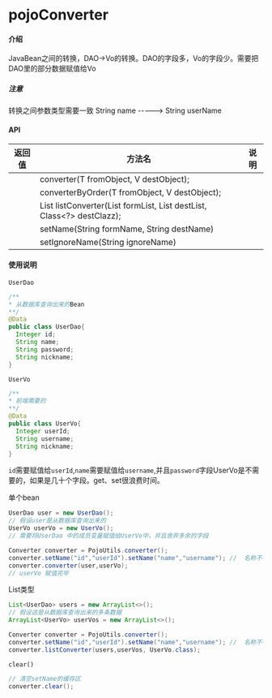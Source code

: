 # pojoConverter

#### 介绍
JavaBean之间的转换，DAO->Vo的转换。DAO的字段多，Vo的字段少。需要把DAO里的部分数据赋值给Vo

##### 注意

转换之间参数类型需要一致 String name -----> String userName

#### API

| 返回值 | 方法名                                                       | 说明 |
| ------ | ------------------------------------------------------------ | ---- |
|        | converter(T fromObject, V destObject);                       |      |
|        | converterByOrder(T fromObject, V destObject);                |      |
|        | List<V> listConverter(List<T> formList, List<V> destList, Class<?> destClazz); |      |
|        | setName(String formName, String destName)                    |      |
|        | setIgnoreName(String ignoreName)                             |      |



#### 使用说明

`UserDao` 

```java
/**
* 从数据库查询出来的Bean
**/
@Data
public class UserDao{
  Integer id;
  String name;
  String password;
  String nickname;
}

```

`UserVo`

```java
/**
* 前端需要的
**/
@Data
public class UserVo{
  Integer userId;
  String username;
  String nickname;
}
```

`id`需要赋值给`userId`,`name`需要赋值给`username`,并且`password`字段UserVo是不需要的，如果是几十个字段。get、set很浪费时间。

单个bean

```java
UserDao user = new UserDao(); 
// 假设user是从数据库查询出来的
UserVo userVo = new UserVo();
// 需要将UserDao 中的成员变量赋值给UserVo中，并且舍弃多余的字段

Converter converter = PojoUtils.converter();
converter.setName("id","userId").setName("name","username"); //  名称不一样可在调用converter方法之前调用此方法
converter.converter(user,userVo);
// userVo 赋值完毕
```

List<User>类型

```java
List<UserDao> users = new ArrayList<>();
// 假设这是从数据库查询出来的多条数据
ArrayList<UserVo> userVos = new ArrayList<>();

Converter converter = PojoUtils.converter();
converter.setName("id","userId").setName("name","username"); //  名称不一样可在调用converter方法之前调用此方法
converter.listConverter(users,userVos, UserVo.class);
```

`clear()`

```java
// 清空setName的缓存区
converter.clear();
```



